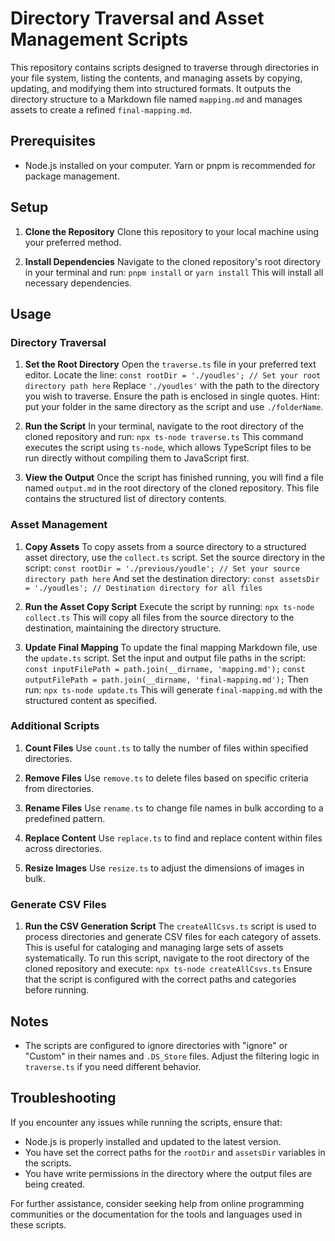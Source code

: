 # Directory Traversal and Asset Management Scripts

This repository contains scripts designed to traverse through directories in your file system, listing the contents, and managing assets by copying, updating, and modifying them into structured formats. It outputs the directory structure to a Markdown file named `mapping.md` and manages assets to create a refined `final-mapping.md`.

## Prerequisites

- Node.js installed on your computer. Yarn or pnpm is recommended for package management.

## Setup

1. **Clone the Repository**
   Clone this repository to your local machine using your preferred method.

2. **Install Dependencies**
   Navigate to the cloned repository's root directory in your terminal and run:
   `pnpm install` or `yarn install`
   This will install all necessary dependencies.

## Usage

### Directory Traversal
1. **Set the Root Directory**
   Open the `traverse.ts` file in your preferred text editor. Locate the line:
   `const rootDir = './youdles'; // Set your root directory path here`
   Replace `'./youdles'` with the path to the directory you wish to traverse. Ensure the path is enclosed in single quotes. 
   Hint: put your folder in the same directory as the script and use `./folderName`.

2. **Run the Script**
   In your terminal, navigate to the root directory of the cloned repository and run:
   `npx ts-node traverse.ts`
   This command executes the script using `ts-node`, which allows TypeScript files to be run directly without compiling them to JavaScript first.

3. **View the Output**
   Once the script has finished running, you will find a file named `output.md` in the root directory of the cloned repository. This file contains the structured list of directory contents.

### Asset Management
1. **Copy Assets**
   To copy assets from a source directory to a structured asset directory, use the `collect.ts` script. Set the source directory in the script:
   `const rootDir = './previous/youdle'; // Set your source directory path here`
   And set the destination directory:
   `const assetsDir = './youdles'; // Destination directory for all files`

2. **Run the Asset Copy Script**
   Execute the script by running:
   `npx ts-node collect.ts`
   This will copy all files from the source directory to the destination, maintaining the directory structure.

3. **Update Final Mapping**
   To update the final mapping Markdown file, use the `update.ts` script. Set the input and output file paths in the script:
   `const inputFilePath = path.join(__dirname, 'mapping.md');`
   `const outputFilePath = path.join(__dirname, 'final-mapping.md');`
   Then run:
   `npx ts-node update.ts`
   This will generate `final-mapping.md` with the structured content as specified.

### Additional Scripts
1. **Count Files**
   Use `count.ts` to tally the number of files within specified directories.

2. **Remove Files**
   Use `remove.ts` to delete files based on specific criteria from directories.

3. **Rename Files**
   Use `rename.ts` to change file names in bulk according to a predefined pattern.

4. **Replace Content**
   Use `replace.ts` to find and replace content within files across directories.

5. **Resize Images**
   Use `resize.ts` to adjust the dimensions of images in bulk.

### Generate CSV Files
1. **Run the CSV Generation Script**
   The `createAllCsvs.ts` script is used to process directories and generate CSV files for each category of assets. This is useful for cataloging and managing large sets of assets systematically.
   To run this script, navigate to the root directory of the cloned repository and execute:
   `npx ts-node createAllCsvs.ts`
   Ensure that the script is configured with the correct paths and categories before running.

## Notes
- The scripts are configured to ignore directories with "ignore" or "Custom" in their names and `.DS_Store` files. Adjust the filtering logic in `traverse.ts` if you need different behavior.

## Troubleshooting
If you encounter any issues while running the scripts, ensure that:
- Node.js is properly installed and updated to the latest version.
- You have set the correct paths for the `rootDir` and `assetsDir` variables in the scripts.
- You have write permissions in the directory where the output files are being created.

For further assistance, consider seeking help from online programming communities or the documentation for the tools and languages used in these scripts.